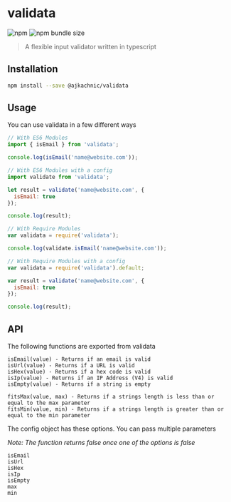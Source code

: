 # validata
![npm](https://img.shields.io/npm/v/@ajkachnic/validata?style=for-the-badge)
![npm bundle size](https://img.shields.io/bundlephobia/min/@ajkachnic/validata?style=for-the-badge)
> A flexible input validator written in typescript

## Installation
```sh
npm install --save @ajkachnic/validata
```
## Usage
You can use validata in a few different ways

```javascript
// With ES6 Modules
import { isEmail } from 'validata';

console.log(isEmail('name@website.com'));
```

```javascript
// With ES6 Modules with a config
import validate from 'validata';

let result = validate('name@website.com', {
  isEmail: true
});

console.log(result);
```
```javascript
// With Require Modules
var validata = require('validata');

console.log(validate.isEmail('name@website.com'));
```
```javascript
// With Require Modules with a config
var validata = require('validata').default;

var result = validate('name@website.com', {
  isEmail: true
});

console.log(result);
```

## API
The following functions are exported from validata


```
isEmail(value) - Returns if an email is valid
isUrl(value) - Returns if a URL is valid
isHex(value) - Returns if a hex code is valid
isIp(value) - Returns if an IP Address (V4) is valid
isEmpty(value) - Returns if a string is empty

fitsMax(value, max) - Returns if a strings length is less than or equal to the max parameter
fitsMin(value, min) - Returns if a strings length is greater than or equal to the min parameter
```

The config object has these options. You can pass multiple parameters

*Note: The function returns false once one of the options is false*
```
isEmail
isUrl
isHex
isIp
isEmpty
max
min
```
